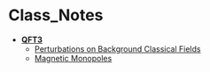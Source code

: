 <!-- generated by markdown-notes-tree -->

# Class_Notes

<!-- optional markdown-notes-tree directory description starts here -->

<!-- optional markdown-notes-tree directory description ends here -->

- [**QFT3**](QFT3)
    - [Perturbations on Background Classical Fields](QFT3/Anomalies.md)
    - [Magnetic Monopoles](QFT3/Monopoles.md)
